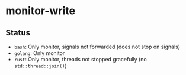 # monitor-write

## Status

- `bash`: Only monitor, signals not forwarded (does not stop on signals)
- `golang`: Only monitor
- `rust`: Only monitor, threads not stopped gracefully (no `std::thread::join()`)
